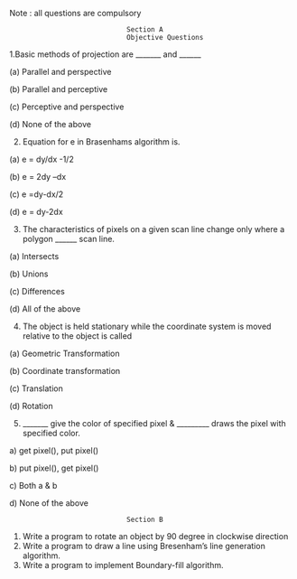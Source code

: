 Note : all questions are compulsory

                                 Section A
                                 Objective Questions

1.Basic methods of projection are _______ and ______

(a) Parallel and perspective

(b) Parallel and perceptive

(c) Perceptive and perspective

(d) None of the above

2.	Equation for e in Brasenhams algorithm is.

(a) e = dy/dx -1/2

(b) e = 2dy –dx

(c) e =dy-dx/2

(d) e = dy-2dx

3.	The characteristics of pixels on a given scan line change only where a polygon ______ scan line.

(a) Intersects

(b) Unions

(c) Differences

(d) All of the above

4.	The object is held stationary while the coordinate system is moved relative to the object is called

(a) Geometric Transformation

(b) Coordinate transformation

(c) Translation

(d) Rotation

5.	_______ give the color of specified pixel & _________ draws the pixel with specified color.

a) get pixel(), put pixel()

b) put pixel(), get pixel()

c) Both a & b

d) None of the above


                                 Section B
                                 
1. Write a program to rotate an object by 90 degree in clockwise direction
2. Write a program to draw a line using Bresenham’s line generation algorithm.
3. Write a program to implement Boundary-fill algorithm.
